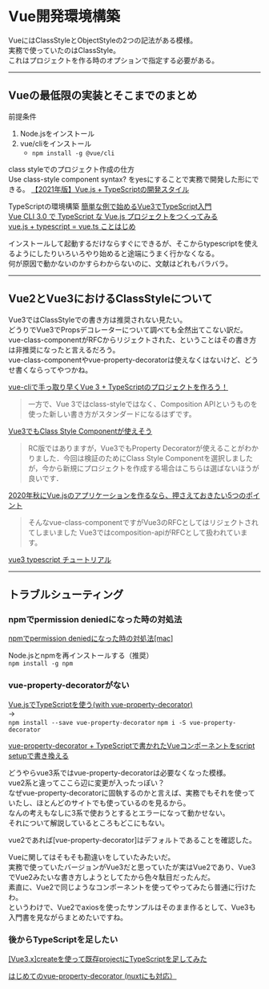# Vue開発環境構築

VueにはClassStyleとObjectStyleの2つの記法がある模様。  
実務で使っていたのはClassStyle。  
これはプロジェクトを作る時のオプションで指定する必要がある。  

---

## Vueの最低限の実装とそこまでのまとめ

前提条件

1. Node.jsをインストール  
2. vue/cliをインストール  
   - `npm install -g @vue/cli`  

class styleでのプロジェクト作成の仕方  
Use class-style component syntax? をyesにすることで実務で開発した形にできる。
[【2021年版】Vue.js + TypeScriptの開発スタイル](https://tech-blog.rakus.co.jp/entry/20210901/frontend)  

TypeScriptの環境構築
[簡単な例で始めるVue3でTypeScript入門](https://reffect.co.jp/vue/vue3-typescript)  
[Vue CLI 3.0 で TypeScript な Vue.js プロジェクトをつくってみる](https://qiita.com/nunulk/items/7e20d6741637c3416dcd)  
[vue.js + typescript = vue.ts ことはじめ](https://qiita.com/nrslib/items/be90cc19fa3122266fd7)  

インストールして起動するだけならすぐにできるが、そこからtypescriptを使えるようにしたりいろいろやり始めると途端にうまく行かなくなる。  
何が原因で動かないのかすらわからないのに、文献はどれもバラバラ。  

---

## Vue2とVue3におけるClassStyleについて

Vue3ではClassStyleでの書き方は推奨されない見たい。  
どうりでVue3でPropsデコレーターについて調べても全然出てこない訳だ。  
vue-class-componentがRFCからリジェクトされた、ということはその書き方は非推奨になったと言えるだろう。  
vue-class-componentやvue-property-decoratorは使えなくはないけど、どうせ書くならってやつかね。  

[vue-cliで手っ取り早くVue 3 + TypeScriptのプロジェクトを作ろう！](https://qiita.com/jesus_isao/items/0b305c7d90c45ad66c1b)  
>一方で、Vue 3ではclass-styleではなく、Composition APIというものを使った新しい書き方がスタンダードになるはずです。  

[Vue3でもClass Style Componentが使えそう](https://note.com/shunex/n/n50cd8e1ec4fe)  
>RC版ではありますが，Vue3でもProperty Decoratorが使えることがわかりました．今回は検証のためにClass Style Componentを選択しましたが，今から新規にプロジェクトを作成する場合はこちらは選ばないほうが良いです．

[2020年秋にVue.jsのアプリケーションを作るなら、押さえておきたい5つのポイント](https://future-architect.github.io/articles/20201013/)  
>そんなvue-class-componentですがVue3のRFCとしてはリジェクトされてしまいました
>Vue3ではcomposition-apiがRFCとして扱われています。

[vue3 typescript チュートリアル](https://www.bacancytechnology.com/blog/vue3-typescript)

---

## トラブルシューティング

### npmでpermission deniedになった時の対処法

[npmでpermission deniedになった時の対処法[mac]](https://qiita.com/okohs/items/ced3c3de30af1035242d)  

Node.jsとnpmを再インストールする（推奨）  
`npm install -g npm`  

### vue-property-decoratorがない

[Vue.jsでTypeScriptを使う(with vue-property-decorator)](https://qiita.com/paragaki/items/b3fc4b1bd334f54f33e0)  
→  
`npm install --save vue-property-decorator`
`npm i -S vue-property-decorator`  

[vue-property-decorator + TypeScriptで書かれたVueコンポーネントをscript setupで書き換える](https://zenn.dev/r57ty7/articles/53d189afa27aeb)  

どうやらvue3系ではvue-property-decoratorは必要なくなった模様。  
vue2系と違ってここら辺に変更が入ったっぽい？  
なぜvue-property-decoratorに固執するのかと言えば、実務でもそれを使っていたし、ほとんどのサイトでも使っているのを見るから。  
なんの考えもなしに3系で使おうとするとエラーになって動かせない。  
それについて解説しているところもどこにもない。  

vue2であれば[vue-property-decorator]はデフォルトであることを確認した。  

Vueに関してはそもそも勘違いをしていたみたいだ。  
実務で使っていたバージョンがVue3だと思っていたが実はVue2であり、Vue3でVue2みたいな書き方しようとしてたから色々駄目だったんだ。  
素直に、Vue2で同じようなコンポーネントを使ってやってみたら普通に行けたわ。  
というわけで、Vue2でaxiosを使ったサンプルはそのまま作るとして、Vue3も入門書を見ながらまとめたいですね。  

### 後からTypeScriptを足したい

[[Vue3.x]createを使って既存projectにTypeScriptを足してみた](https://zenn.dev/gamin/articles/57d7a1aec6dcb8)  

[はじめてのvue-property-decorator (nuxtにも対応）](https://qiita.com/simochee/items/e5b77af4aa36bd0f32e5)  
